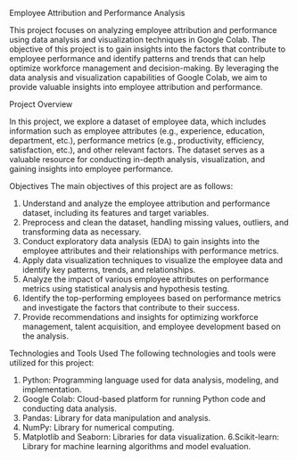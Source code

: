 Employee Attribution and Performance Analysis


This project focuses on analyzing employee attribution and performance using data analysis and visualization techniques in Google Colab. The objective of this project is to gain insights into the factors that contribute to employee performance and identify patterns and trends that can help optimize workforce management and decision-making. By leveraging the data analysis and visualization capabilities of Google Colab, we aim to provide valuable insights into employee attribution and performance.

Project Overview


In this project, we explore a dataset of employee data, which includes information such as employee attributes (e.g., experience, education, department, etc.), performance metrics (e.g., productivity, efficiency, satisfaction, etc.), and other relevant factors. The dataset serves as a valuable resource for conducting in-depth analysis, visualization, and gaining insights into employee performance.

Objectives
The main objectives of this project are as follows:
1. Understand and analyze the employee attribution and performance dataset, including its features and target variables.
2. Preprocess and clean the dataset, handling missing values, outliers, and transforming data as necessary.
3. Conduct exploratory data analysis (EDA) to gain insights into the employee attributes and their relationships with performance metrics.
4. Apply data visualization techniques to visualize the employee data and identify key patterns, trends, and relationships.
5. Analyze the impact of various employee attributes on performance metrics using statistical analysis and hypothesis testing.
6. Identify the top-performing employees based on performance metrics and investigate the factors that contribute to their success.
7. Provide recommendations and insights for optimizing workforce management, talent acquisition, and employee development based on the analysis.


Technologies and Tools Used
The following technologies and tools were utilized for this project:
1. Python: Programming language used for data analysis, modeling, and implementation.
2. Google Colab: Cloud-based platform for running Python code and conducting data analysis.
3. Pandas: Library for data manipulation and analysis.
4. NumPy: Library for numerical computing.
5. Matplotlib and Seaborn: Libraries for data visualization.
6.Scikit-learn: Library for machine learning algorithms and model evaluation.
